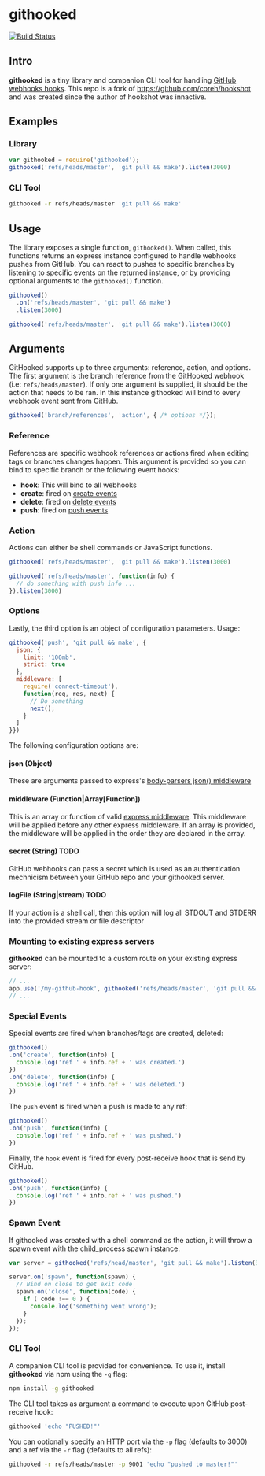 # githooked

[![Build Status](https://api.travis-ci.org/ScottONeal/githooked.svg)](http://travis-ci.org/ScottONeal/githooked)

## Intro

**githooked** is a tiny library and companion CLI tool for handling [GitHub webhooks hooks](https://help.github.com/articles/about-webhooks/). This repo is a fork of https://github.com/coreh/hookshot and was created since the author of hookshot was innactive.

## Examples

### Library

```javascript
var githooked = require('githooked');
githooked('refs/heads/master', 'git pull && make').listen(3000)
```

### CLI Tool

```bash
githooked -r refs/heads/master 'git pull && make'
```

## Usage

The library exposes a single function, `githooked()`. When called, this functions returns an express instance configured to handle webhooks pushes from GitHub. You can react to pushes to specific branches by listening to specific events on the returned instance, or by providing optional arguments to the `githooked()` function.

```javascript
githooked()
  .on('refs/heads/master', 'git pull && make')
  .listen(3000)
```

```javascript
githooked('refs/heads/master', 'git pull && make').listen(3000)
```

## Arguments

GitHooked supports up to three arguments: reference, action, and options. The first argument is the branch reference from the GitHooked webhook (i.e: `refs/heads/master`). If only one argument is supplied, it should be the action that needs to be ran. In this instance githooked will bind to every webhook event sent from GitHub.

```js
githooked('branch/references', 'action', { /* options */});
```

### Reference

References are specific webhook references or actions fired when editing tags or branches changes happen. This argument is provided so you can bind to specific branch or the following event hooks:

 - **hook**: This will bind to all webhooks
 - **create**: fired on [create events](https://developer.github.com/v3/activity/events/types/#createevent)
 - **delete**: fired on [delete events](https://developer.github.com/v3/activity/events/types/#deleteevent)
 - **push**: fired on [push events](https://developer.github.com/v3/activity/events/types/#pushevent)

### Action

Actions can either be shell commands or JavaScript functions.

```javascript
githooked('refs/heads/master', 'git pull && make').listen(3000)
```

```javascript
githooked('refs/heads/master', function(info) {
  // do something with push info ...
}).listen(3000)
```

### Options

Lastly, the third option is an object of configuration parameters. Usage:

```js
githooked('push', 'git pull && make', {
  json: {
    limit: '100mb',
    strict: true
  },
  middleware: [
    require('connect-timeout'),
    function(req, res, next) {
      // Do something
      next();
    }
  ]
}})
```

The following configuration options are:

#### json (Object)

These are arguments passed to express's [body-parsers json() middleware](https://github.com/expressjs/body-parser#bodyparserjsonoptions)

#### middleware (Function|Array[Function])

This is an array or function of valid [express middleware](http://expressjs.com/en/guide/using-middleware.html). This middleware will be applied before any other express middleware. If an array is provided, the middleware will be applied in the order they are declared in the array.

#### secret (String) TODO

GitHub webhooks can pass a secret which is used as an authentication mechnicism between your GitHub repo and your githooked server.

#### logFile (String|stream) TODO

If your action is a shell call, then this option will log all STDOUT and STDERR into the provided stream or file descriptor

### Mounting to existing express servers

**githooked** can be mounted to a custom route on your existing express server:

```javascript
// ...
app.use('/my-github-hook', githooked('refs/heads/master', 'git pull && make'));
// ...
```

### Special Events

Special events are fired when branches/tags are created, deleted:

```javascript
githooked()
.on('create', function(info) {
  console.log('ref ' + info.ref + ' was created.')
})
.on('delete', function(info) {
  console.log('ref ' + info.ref + ' was deleted.')
})
```

The `push` event is fired when a push is made to any ref:

```javascript
githooked()
.on('push', function(info) {
  console.log('ref ' + info.ref + ' was pushed.')
})
```

Finally, the `hook` event is fired for every post-receive hook that is send by GitHub.

```javascript
githooked()
.on('push', function(info) {
  console.log('ref ' + info.ref + ' was pushed.')
})
```

### Spawn Event

If githooked was created with a shell command as the action, it will throw a spawn event with the child_process spawn instance.

```javascript
var server = githooked('refs/head/master', 'git pull && make').listen(3000);

server.on('spawn', function(spawn) {
  // Bind on close to get exit code
  spawn.on('close', function(code) {
    if ( code !== 0 ) {
      console.log('something went wrong');
    }
  });
});
```

### CLI Tool

A companion CLI tool is provided for convenience. To use it, install **githooked** via npm using the `-g` flag:

```bash
npm install -g githooked
```

The CLI tool takes as argument a command to execute upon GitHub post-receive hook:

```bash
githooked 'echo "PUSHED!"'
```

You can optionally specify an HTTP port via the `-p` flag (defaults to 3000) and a ref via the `-r` flag (defaults to all refs):

```bash
githooked -r refs/heads/master -p 9001 'echo "pushed to master!"'
```
